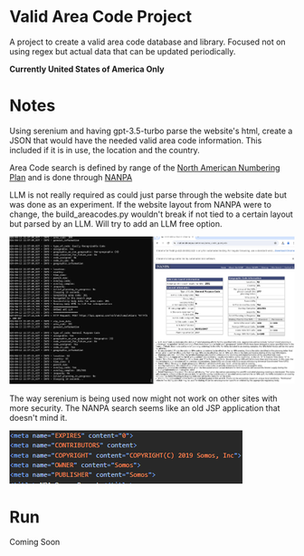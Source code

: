 # Valid Area Code Project

A project to create a valid area code database and library. Focused not on using regex but actual data that can be updated periodically.

**Currently United States of America Only**

# Notes

Using serenium and having gpt-3.5-turbo parse the website's html, create a JSON that would have the needed valid area code information. This included if it is in use, the location and the country.

Area Code search is defined by range of the [North American Numbering Plan](https://www.nationalnanpa.com/about_us/index.html) and is done through [NANPA](https://www.nationalnanpa.com/index.html)

LLM is not really required as could just parse through the website date but was done as an experiment. If the website layout from NANPA were to change, the build_areacodes.py wouldn't break if not tied to a certain layout but parsed by an LLM. Will try to add an LLM free option.

![LLM Run](assets/llm_run.png)

The way serenium is being used now might not work on other sites with more security. The NANPA search seems like an old JSP application that doesn't mind it.

![NANPA JSP App](assets/oldjsp.png)

# Run

Coming Soon